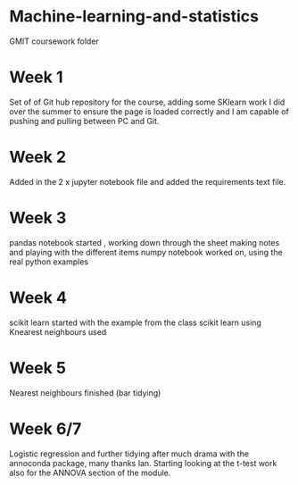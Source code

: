 # Machine-learning-and-statistics
GMIT coursework folder

# Week 1 
Set of of Git hub repository for the course, adding some SKlearn work I did over the summer to ensure the page is loaded correctly and I am capable of pushing and pulling between PC and Git.
# Week 2 
Added in the 2 x jupyter notebook file and added the requirements text file.
# Week 3
pandas notebook started , working down through the sheet making notes and playing with the different items
numpy notebook worked on, using the real python examples
# Week 4
scikit learn started with the example from the class
scikit learn using Knearest neighbours used
# Week 5
Nearest neighbours finished (bar tidying)
# Week 6/7
Logistic regression and further tidying after much drama with the annoconda package, many thanks Ian.
Starting looking at the t-test work also for the ANNOVA section of the module.